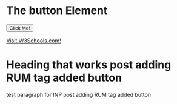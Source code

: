 <html>
<head>
<script>
    var generateUniqueID = function () {
    return "v2-" + Date.now() + "-" + (Math.floor(Math.random() * 8999999999999) + 1e12)
},
    firstHiddenTime = -1,
    initHiddenTime = function () {
        return document.visibilityState === "hidden" ? 0 : Infinity
    },
    trackChanges = function () {
        onHidden(function (n) {
            var t = n.timeStamp;
            firstHiddenTime = t
        }, !0)
    },
    getVisibilityWatcher = function () {
        return firstHiddenTime < 0 && (window.__WEB_VITALS_POLYFILL__ ? (firstHiddenTime = window.webVitals.firstHiddenTime, firstHiddenTime === Infinity && trackChanges()) : (firstHiddenTime = initHiddenTime(), trackChanges()), onBFCacheRestore(function () {
            setTimeout(function () {
                firstHiddenTime = initHiddenTime();
                trackChanges()
            }, 0)
        })), {
            get firstHiddenTime() {
                return firstHiddenTime
            }
        }
    },
    getRating = function (n, t) {
        return n > t[1] ? "poor" : n > t[0] ? "needs-improvement" : "good"
    },
    bindReporter = function (n, t, i, r) {
        var u, f;
        return function (e) {
            t.value >= 0 && (e || r) && (f = t.value - (u || 0), (f || u === undefined) && (u = t.value, t.delta = f, t.rating = getRating(t.value, i), n(t)))
        }
    },
    onHidden = function (n, t) {
        var i = function (r) {
            (r.type === "pagehide" || document.visibilityState === "hidden") && (n(r), t && (removeEventListener("visibilitychange", i, !0), removeEventListener("pagehide", i, !0)))
        };
        addEventListener("visibilitychange", i, !0);
        addEventListener("pagehide", i, !0)
    },
    observe = function (n, t, i) {
        try {
            if (PerformanceObserver.supportedEntryTypes.includes(n)) {
                var r = new PerformanceObserver(function (n) {
                    Promise.resolve().then(function () {
                        t(n.getEntries())
                    })
                });
                return r.observe(Object.assign({
                    type: n,
                    buffered: !0
                }, i || {})), r
            }
        } catch (u) { }
        return
    },
    doubleRAF = function (n) {
        requestAnimationFrame(function () {
            return requestAnimationFrame(function () {
                return n()
            })
        })
    },
    FCPThresholds = [1800, 3e3],
    getFCP = function (n, t) {
        whenActivated(function () {
            var f = getVisibilityWatcher(),
                i = initMetric("FCP"),
                r, e = function (n) {
                    n.forEach(function (n) {
                        n.name === "first-contentful-paint" && (u.disconnect(), n.startTime < f.firstHiddenTime && (i.value = Math.max(n.startTime - getActivationStart(), 0), i.entries.push(n), r(!0)))
                    })
                },
                u = observe("paint", e);
            u && (r = bindReporter(n, i, FCPThresholds, t), onBFCacheRestore(function (u) {
                i = initMetric("FCP");
                r = bindReporter(n, i, FCPThresholds, t);
                doubleRAF(function () {
                    i.value = performance.now() - u.timeStamp;
                    r(!0)
                })
            }))
        })
    },
    getNavigationEntryFromPerformanceTiming = function () {
        var t = performance.timing,
            i = performance.navigation.type,
            r = {
                entryType: "navigation",
                startTime: 0,
                type: i == 2 ? "back_forward" : i === 1 ? "reload" : "navigate"
            };
        for (var n in t) n !== "navigationStart" && n !== "toJSON" && (r[n] = Math.max(t[n] - t.navigationStart, 0));
        return r
    },
    getNavigationEntry = function () {
        return window.__WEB_VITALS_POLYFILL__ ? window.performance && (performance.getEntriesByType && performance.getEntriesByType("navigation")[0] || getNavigationEntryFromPerformanceTiming()) : window.performance && performance.getEntriesByType && performance.getEntriesByType("navigation")[0]
    },
    bfcacheRestoreTime = -1,
    getBFCacheRestoreTime = function () {
        return bfcacheRestoreTime
    },
    onBFCacheRestore = function (n) {
        addEventListener("pageshow", function (t) {
            t.persisted && (bfcacheRestoreTime = t.timeStamp, n(t))
        }, !0)
    },
    getActivationStart = function () {
        var n = getNavigationEntry();
        return n && n.activationStart || 0
    },
    initMetric = function (n, t) {
        var r = getNavigationEntry(),
            i = "navigate";
        return getBFCacheRestoreTime() >= 0 ? i = "back-forward-cache" : r && (document.prerendering || getActivationStart() > 0 ? i = "prerender" : document.wasDiscarded ? i = "restore" : r.type && (i = r.type.replace(/_/g, "-"))), {
            name: n,
            value: typeof t == "undefined" ? -1 : t,
            rating: "good",
            delta: 0,
            entries: [],
            id: generateUniqueID(),
            navigationType: i
        }
    },
    reportedMetricIDs = {},
    LCPThresholds = [2500, 4e3],
    getLCP = function (n, t) {
        whenActivated(function () {
            var o = getVisibilityWatcher(),
                i = initMetric("LCP"),
                r, e = function (n) {
                    var t = n[n.length - 1];
                    t && t.startTime < o.firstHiddenTime && (i.value = Math.max(t.startTime - getActivationStart(), 0), i.entries = [t], r(!1))
                },
                u = observe("largest-contentful-paint", e),
                f;
            u && (r = bindReporter(n, i, LCPThresholds, t), f = runOnce(function () {
                reportedMetricIDs[i.id] || (e(u.takeRecords()), u.disconnect(), reportedMetricIDs[i.id] = !0, r(!0))
            }), ["keydown", "click"].forEach(function (n) {
                addEventListener(n, f, !0)
            }), onHidden(f), onBFCacheRestore(function (u) {
                i = initMetric("LCP");
                r = bindReporter(n, i, LCPThresholds, t);
                doubleRAF(function () {
                    i.value = performance.now() - u.timeStamp;
                    reportedMetricIDs[i.id] = !0;
                    r(!0)
                })
            }))
        })
    },
    runOnce = function (n) {
        var t = !1;
        return function (i) {
            t || (n(i), t = !0)
        }
    },
    CLSThresholds = [.1, .25],
    getCLS = function (n, t) {
        getFCP(runOnce(function () {
            var i = initMetric("CLS", 0),
                r, u = 0,
                f = [],
                e = function (n) {
                    n.forEach(function (n) {
                        if (!n.hadRecentInput) {
                            var t = f[0],
                                i = f[f.length - 1];
                            u && n.startTime - i.startTime < 1e3 && n.startTime - t.startTime < 5e3 ? (u += n.value, f.push(n)) : (u = n.value, f = [n])
                        }
                    });
                    u > i.value && (i.value = u, i.entries = f, r(!0))
                },
                o = observe("layout-shift", e);
            o && (r = bindReporter(n, i, CLSThresholds, t), onHidden(function () {
                e(o.takeRecords());
                r(!0)
            }), onBFCacheRestore(function () {
                u = 0;
                i = initMetric("CLS", 0);
                r = bindReporter(n, i, CLSThresholds, t);
                doubleRAF(function () {
                    return r()
                })
            }), setTimeout(r, 0))
        }))
    },
    whenActivated = function (n) {
        document.prerendering ? addEventListener("prerenderingchange", function () {
            return n()
        }, !0) : n()
    },
    interactionCountEstimate = 0,
    minKnownInteractionId = Infinity,
    maxKnownInteractionId = 0,
    updateEstimate = function (n) {
        n.forEach(function (n) {
            n.interactionId && (minKnownInteractionId = Math.min(minKnownInteractionId, n.interactionId), maxKnownInteractionId = Math.max(maxKnownInteractionId, n.interactionId), interactionCountEstimate = maxKnownInteractionId ? (maxKnownInteractionId - minKnownInteractionId) / 7 + 1 : 0)
        })
    },
    po, getInteractionCount = function () {
        return po ? interactionCountEstimate : performance.interactionCount || 0
    },
    initInteractionCountPolyfill = function () {
        "interactionCount" in performance || po || (po = observe("event", updateEstimate, {
            type: "event",
            buffered: !0,
            durationThreshold: 0
        }))
    },
    INPThresholds = [200, 500],
    prevInteractionCount = 0,
    getInteractionCountForNavigation = function () {
        return getInteractionCount() - prevInteractionCount
    },
    MAX_INTERACTIONS_TO_CONSIDER = 10,
    longestInteractionList = [],
    longestInteractionMap = {},
    processEntry = function (n) {
        var r = longestInteractionList[longestInteractionList.length - 1],
            t = longestInteractionMap[n.interactionId],
            i;
        (t || longestInteractionList.length < MAX_INTERACTIONS_TO_CONSIDER || n.duration > r.latency) && (t ? (t.entries.push(n), t.latency = Math.max(t.latency, n.duration)) : (i = {
            id: n.interactionId,
            latency: n.duration,
            entries: [n]
        }, longestInteractionMap[i.id] = i, longestInteractionList.push(i)), longestInteractionList.sort(function (n, t) {
            return t.latency - n.latency
        }), longestInteractionList.splice(MAX_INTERACTIONS_TO_CONSIDER).forEach(function (n) {
            delete longestInteractionMap[n.id]
        }))
    },
    estimateP98LongestInteraction = function () {
        var n = Math.min(longestInteractionList.length - 1, Math.floor(getInteractionCountForNavigation() / 50));
        return longestInteractionList[n]
    },
    getINP = function (n, t) {
        t = t || {};
        whenActivated(function () {
            initInteractionCountPolyfill();
            var i = initMetric("INP"),
                r, f = function (n) {
                    n.forEach(function (n) {
                        if (n.interactionId && processEntry(n), n.entryType === "first-input") {
                            var t = !longestInteractionList.some(function (t) {
                                return t.entries.some(function (t) {
                                    return n.duration === t.duration && n.startTime === t.startTime
                                })
                            });
                            t && processEntry(n)
                        }
                    });
                    var t = estimateP98LongestInteraction();
                    t && t.latency !== i.value && (i.value = t.latency, i.entries = t.entries, r(!0))
                },
                u = observe("event", f, {
                    durationThreshold: t.durationThreshold || 40
                });
            r = bindReporter(n, i, INPThresholds, t.reportAllChanges);
            u && ("interactionId" in PerformanceEventTiming.prototype && u.observe({
                type: "first-input",
                buffered: !0
            }), onHidden(function () {
                f(u.takeRecords());
                i.value < 0 && getInteractionCountForNavigation() > 0 && (i.value = 0, i.entries = []);
                r(!0)
            }), onBFCacheRestore(function () {
                longestInteractionList = [];
                prevInteractionCount = getInteractionCount();
                i = initMetric("INP");
                r = bindReporter(n, i, INPThresholds, t.reportAllChanges)
            }))
        })
    },
    windowCurrent = parent.window || window,
    WindowEvent, VisibilityType;
(function (n) {
    n.Load = "load";
    n.BeforeUnload = "beforeunload";
    n.Abort = "abort";
    n.Error = "error";
    n.Unload = "unload"
})(WindowEvent || (WindowEvent = {})),
    function (n) {
        n[n.Focus = 0] = "Focus";
        n[n.Blur = 1] = "Blur"
    }(VisibilityType || (VisibilityType = {}));
var AjaxTiming = function () {
    function n(n, t, i, r) {
        var u = this;
        this.getPerformanceTimings = function (n) {
            u.connect = n.connectEnd - n.connectStart;
            u.dns = n.domainLookupEnd - n.domainLookupStart;
            u.duration = n.duration;
            u.load = n.responseEnd - n.responseStart;
            u.wait = n.responseStart - n.requestStart;
            u.start = n.startTime;
            u.redirect = n.redirectEnd - n.redirectStart;
            n.secureConnectionStart && (u.ssl = n.connectEnd - n.secureConnectionStart)
        };
        this.url = n;
        this.method = t;
        this.isAsync = i;
        this.open = r
    }
    return n
}(),
    ProfilerJsError = function () {
        function n(n, t, i) {
            this.count = 0;
            this.message = n;
            this.url = t;
            this.lineNumber = i
        }
        return n.createText = function (n, t, i) {
            return [n, t, i].join(":")
        }, n.prototype.getText = function () {
            return n.createText(this.message, this.url, this.lineNumber)
        }, n
    }(),
    ProfilerEventManager = function () {
        function n() {
            this.events = [];
            this.hasAttachEvent = !!window.attachEvent
        }
        return n.prototype.add = function (n, t, i) {
            this.events.push({
                type: n,
                target: t,
                func: i
            });
            this.hasAttachEvent ? t.attachEvent("on" + n, i) : t.addEventListener(n, i, !1)
        }, n.prototype.remove = function (n, t, i) {
            this.hasAttachEvent ? t.detachEvent(n, i) : t.removeEventListener(n, i, !1);
            var r = this.events.indexOf({
                type: n,
                target: t,
                func: i
            });
            r !== 1 && this.events.splice(r, 1)
        }, n.prototype.clear = function () {
            for (var n, i = this.events, t = 0; t < i.length; t++) n = i[t], this.remove(n.type, n.target, n.func);
            this.events = []
        }, n
    }(),
    AjaxRequestsHandler = function () {
        function n() {
            var t = this;
            this.fetchRequests = [];
            this.fetchEntriesIndices = {};
            this.compareEntriesDelay = 100;
            this.hasPerformance = typeof performance == "object" && typeof window.performance.now == "function" && typeof window.performance.getEntriesByType == "function";
            this.captureFetchRequests = function () {
                var n = [],
                    i = t,
                    r = function (n) {
                        return n
                    },
                    u = function (n) {
                        return Promise.reject(n)
                    };
                window.fetch && (window.fetch = function (t) {
                    return function () {
                        for (var o, f, s = [], e = 0; e < arguments.length; e++) s[e] = arguments[e];
                        return o = 0, f = Promise.resolve(s), f = f.then(function (t) {
                            var r, u = {},
                                e, f;
                            if (t.length && t.length >= 1) r = t[0], t.length > 1 && (u = t[1]);
                            else return [];
                            return e = "GET", u.method && (e = u.method), o = n.length, f = "", f = typeof r != "object" || !r ? r : Array.isArray(r) && r.length > 0 ? r[0] : r.url, f && n.push(new AjaxTiming(f, e, !0, i.now())), [r, u]
                        }, r), f = f.then(function (n) {
                            return t.apply(void 0, n)
                        }), f.then(function (t) {
                            var r = n[o],
                                u = i.fetchRequests;
                            return i.processPerformanceEntries(r, u), t
                        }, u)
                    }
                }(window.fetch))
            };
            this.captureFetchRequests();
            n.startAjaxCapture(this)
        }
        return n.prototype.getAjaxRequests = function () {
            return this.fetchRequests
        }, n.prototype.clear = function () {
            this.fetchRequests = []
        }, n.prototype.now = function () {
            return this.hasPerformance ? window.performance.now() : (new Date).getTime()
        }, n.prototype.processPerformanceEntries = function (n, t) {
            var i = this;
            setTimeout(function () {
                var f, o, s, h, e;
                if (i.hasPerformance) {
                    var u = n.url,
                        r = [],
                        c = performance.getEntriesByType("resource");
                    for (f = 0, o = c; f < o.length; f++) s = o[f], s.name === u && r.push(s);
                    if (t.push(n), r.length !== 0) {
                        if (i.fetchEntriesIndices[u] || (i.fetchEntriesIndices[u] = []), r.length === 1) {
                            n.getPerformanceTimings(r[0]);
                            i.fetchEntriesIndices[u].push(0);
                            return
                        }
                        h = i.fetchEntriesIndices[u];
                        for (e in r)
                            if (h.indexOf(e) === -1) {
                                n.getPerformanceTimings(r[e]);
                                h.push(e);
                                return
                            } n.getPerformanceTimings(r[0])
                    }
                }
            }, i.compareEntriesDelay)
        }, n.startAjaxCapture = function (n) {
            var t = XMLHttpRequest.prototype,
                r = t.open,
                u = t.send,
                i = [];
            n.hasPerformance && typeof window.performance.setResourceTimingBufferSize == "function" && window.performance.setResourceTimingBufferSize(300);
            t.open = function (t, u, f, e, o) {
                this.rpIndex = i.length;
                i.push(new AjaxTiming(u, t, f, n.now()));
                r.call(this, t, u, f === !1 ? !1 : !0, e, o)
            };
            t.send = function (t) {
                var r = this,
                    e = this.onreadystatechange,
                    f;
                (this.onreadystatechange = function (t) {
                    var u = i[r.rpIndex],
                        o, f;
                    if (u) {
                        o = r.readyState;
                        f = !!(r.response && r.response !== null && r.response !== undefined);
                        switch (o) {
                            case 1:
                                u.connectionEstablished = n.now();
                                break;
                            case 2:
                                u.requestReceived = n.now();
                                break;
                            case 3:
                                u.processingTime = n.now();
                                break;
                            case 4:
                                u.complete = n.now();
                                switch (r.responseType) {
                                    case "text":
                                    case "":
                                        typeof r.responseText == "string" && (u.responseSize = r.responseText.length);
                                        break;
                                    case "json":
                                        f && typeof r.response.toString == "function" && (u.responseSize = r.response.toString().length);
                                        break;
                                    case "arraybuffer":
                                        f && typeof r.response.byteLength == "number" && (u.responseSize = r.response.byteLength);
                                        break;
                                    case "blob":
                                        f && typeof r.response.size == "number" && (u.responseSize = r.response.size)
                                }
                                n.processPerformanceEntries(u, n.fetchRequests)
                        }
                        typeof e == "function" && e.call(r, t)
                    }
                }, f = i[this.rpIndex], f) && (t && !isNaN(t.length) && (f.sendSize = t.length), f.send = n.now(), u.call(this, t))
            }
        }, n
    }(),
    RProfiler = function () {
        function n() {
            function r(n) {
                var i = n.target || n.srcElement;
                return i.nodeType == 3 && (i = i.parentNode), t("N/A", i.src || i.URL, -1), !1
            }
            var n = this,
                t, i;
            this.restUrl = "g.3gl.net/jp/906/v3.3.9/M";
            this.startTime = (new Date).getTime();
            this.eventsTimingHandler = new EventsTimingHandler;
            this.inputDelay = new InputDelayHandler;
            this.version = "v3.3.9";
            this.info = {};
            this.hasInsight = !1;
            this.data = {
                start: this.startTime,
                jsCount: 0,
                jsErrors: [],
                loadTime: -1,
                loadFired: window.document.readyState == "complete"
            };
            this.eventManager = new ProfilerEventManager;
            this.setCLS = function (t) {
                var i = t.name,
                    r = t.delta,
                    u = i === "CLS" ? r : undefined;
                n.cls = u
            };
            this.setLCP = function (t) {
                var i = t.name,
                    r = t.delta,
                    u = i === "LCP" ? r : undefined;
                n.lcp = u
            };
            this.setINP = function (t) {
                var i = t.name,
                    r = t.value,
                    u = i === "INP" ? r : undefined;
                    console.log(t.entries, t.entries[0].name,"Entries length : "+t.entries.length,u,i,r);
                    window.inpEventName = t.entries[0].name;
                n.inp = u
            };
            this.recordPageLoad = function () {
                n.data.loadTime = (new Date).getTime();
                n.data.loadFired = !0
            };
            this.addError = function (t, i, r) {
                var s, f, u, e, o;
                for (n.data.jsCount++, s = ProfilerJsError.createText(t, i, r), f = n.data.jsErrors, u = 0, e = f; u < e.length; u++)
                    if (o = e[u], o.getText() == s) {
                        o.count++;
                        return
                    } f.push(new ProfilerJsError(t, i, r))
            };
            this.getAjaxRequests = function () {
                return n.ajaxHandler.getAjaxRequests()
            };
            this.clearAjaxRequests = function () {
                n.ajaxHandler.clear()
            };
            this.addInfo = function (t, i, r) {
                if (!n.isNullOrEmpty(t)) {
                    if (n.isNullOrEmpty(r)) n.info[t] = i;
                    else {
                        if (n.isNullOrEmpty(i)) return;
                        n.isNullOrEmpty(n.info[t]) && (n.info[t] = {});
                        n.info[t][i] = r
                    }
                    n.hasInsight = !0
                }
            };
            this.clearInfo = function () {
                n.info = {};
                n.hasInsight = !1
            };
            this.clearErrors = function () {
                n.data.jsCount = 0;
                n.data.jsErrors = []
            };
            this.getInfo = function () {
                return n.hasInsight ? n.info : null
            };
            this.getEventTimingHandler = function () {
                return n.eventsTimingHandler
            };
            this.getInputDelay = function () {
                return n.inputDelay
            };
            this.getCPWebVitals = function () {
                return getCLS(n.setCLS, !1), getLCP(n.setLCP, !1), getINP(n.setINP, {
                    reportAllChanges: !1
                }), {
                    cls: n.cls,
                    lcp: n.lcp,
                    inp: n.inp
                }
            };
            this.attachIframe = function () {
                var r = window.location.protocol,
                    t = document.createElement("iframe"),
                    i;
                t.src = "about:blank";
                i = t.style;
                i.position = "absolute";
                i.top = "-10000px";
                i.left = "-1000px";
                t.addEventListener("load", function (t) {
                    var u = t.currentTarget,
                        f, i;
                    u && u.contentDocument && (f = u.contentDocument, i = f.createElement("script"), i.type = "text/javascript", i.src = r + "//" + n.restUrl, f.body.appendChild(i))
                });
                document.body && document.body.insertAdjacentElement("afterbegin", t)
            };
            this.eventManager.add(WindowEvent.Load, window, this.recordPageLoad);
            t = this.addError;
            this.ajaxHandler = new AjaxRequestsHandler;
            getCLS(this.setCLS, !1);
            getLCP(this.setLCP, !1);
            getINP(this.setINP, {
                reportAllChanges: !1
            });
            window.opera ? this.eventManager.add(WindowEvent.Error, document, r) : "onerror" in window && (i = window.onerror, window.onerror = function (n, r, u) {
                return (t(n, r, u), !!i) ? i(n, r, u) : !1
            });
            !window.__cpCdnPath || (this.restUrl = window.__cpCdnPath.trim())
        }
        return n.prototype.isNullOrEmpty = function (n) {
            if (n === undefined || n === null) return !0;
            if (typeof n == "string") {
                var t = n;
                return t.trim().length == 0
            }
            return !1
        }, n.prototype.dispatchCustomEvent = function (n) {
            (function (n) {
                function t(n, t) {
                    t = t || {
                        bubbles: !1,
                        cancelable: !1,
                        detail: undefined
                    };
                    var i = document.createEvent("CustomEvent");
                    return i.initCustomEvent(n, t.bubbles, t.cancelable, t.detail), i
                }
                if (typeof n.CustomEvent == "function") return !1;
                t.prototype = Event.prototype;
                n.CustomEvent = t
            })(window);
            var t = new CustomEvent(n);
            window.dispatchEvent(t)
        }, n
    }(),
    InputDelayHandler = function () {
        function n() {
            var n = this;
            this.firstInputDelay = 0;
            this.firstInputTimeStamp = 0;
            this.startTime = 0;
            this.delay = 0;
            this.profileManager = new ProfilerEventManager;
            this.eventTypes = ["click", "mousedown", "keydown", "touchstart", "pointerdown",];
            this.addEventListeners = function () {
                n.eventTypes.forEach(function (t) {
                    n.profileManager.add(t, document, n.onInput)
                })
            };
            this.now = function () {
                return (new Date).getTime()
            };
            this.removeEventListeners = function () {
                n.eventTypes.forEach(function (t) {
                    n.profileManager.remove(t, document, n.onInput)
                })
            };
            this.onInput = function (t) {
                var i, r, u;
                t.cancelable && (i = t.timeStamp > 1e12, n.firstInputTimeStamp = n.now(), r = i || !window.performance, u = r ? n.firstInputTimeStamp : window.performance.now(), n.delay = u - t.timeStamp, t.type == "pointerdown" ? n.onPointerDown() : (n.removeEventListeners(), n.updateFirstInputDelay()))
            };
            this.onPointerUp = function () {
                n.removeEventListeners();
                n.updateFirstInputDelay()
            };
            this.onPointerCancel = function () {
                n.removePointerEventListeners()
            };
            this.removePointerEventListeners = function () {
                n.profileManager.remove("pointerup", document, n.onPointerUp);
                n.profileManager.remove("pointercancel", document, n.onPointerCancel)
            };
            this.updateFirstInputDelay = function () {
                n.delay >= 0 && n.delay < n.firstInputTimeStamp - n.startTime && (n.firstInputDelay = Math.round(n.delay))
            };
            this.startSoftNavigationCapture = function () {
                n.resetSoftNavigationCapture()
            };
            this.resetSoftNavigationCapture = function () {
                n.resetFirstInputDelay();
                n.addEventListeners()
            };
            this.resetFirstInputDelay = function () {
                n.delay = 0;
                n.firstInputDelay = 0;
                n.startTime = 0;
                n.firstInputTimeStamp = 0
            };
            this.startTime = this.now();
            this.addEventListeners()
        }
        return n.prototype.onPointerDown = function () {
            this.profileManager.add("pointerup", document, this.onPointerUp);
            this.profileManager.add("pointercancel", document, this.onPointerCancel)
        }, n.prototype.getFirstInputDelay = function () {
            return this.firstInputDelay
        }, n
    }(),
    EventsTimingHandler = function () {
        function n() {
            var n = this;
            this.hiddenStrings = ["hidden", "msHidden", "webkitHidden", "mozHidden"];
            this.visibilityStrings = ["visibilitychange", "msvisibilitychange", "webkitvisibilitychange", "mozvisibilitychange"];
            this.captureSoftNavigation = !1;
            this.hidden = "hidden";
            this.visibilityChange = "visibilitychange";
            this.visibilityEvents = [];
            this.eventManager = new ProfilerEventManager;
            this.engagementTimeIntervalMs = 1e3;
            this.engagementTime = 0;
            this.firstEngagementTime = 0;
            this.lastEventTimeStamp = 0;
            this.timeoutId = undefined;
            this.startTime = (new Date).getTime();
            this.now = function () {
                return (new Date).getTime()
            };
            this.startVisibilityCapture = function () {
                n.initializeVisibilityProperties();
                document.addEventListener(n.visibilityChange, n.captureFocusEvent, !1)
            };
            this.initializeVisibilityProperties = function () {
                for (var r = n.hiddenStrings, i = 0, t = 0; t < r.length; t++) typeof document[r[t]] != "undefined" && (i = t);
                n.visibilityChange = n.visibilityStrings[i];
                n.hidden = n.hiddenStrings[i]
            };
            this.captureFocusEvent = function () {
                n.updateVisibilityChangeTime();
                document[n.hidden] || n.captureEngagementTime()
            };
            this.updateVisibilityChangeTime = function () {
                document[n.hidden] ? n.captureVisibilityEvent(VisibilityType.Blur) : n.captureVisibilityEvent(VisibilityType.Focus)
            };
            this.onBlur = function () {
                n.captureVisibilityEvent(VisibilityType.Blur)
            };
            this.onFocus = function () {
                n.captureVisibilityEvent(VisibilityType.Focus)
            };
            this.captureVisibilityEvent = function (t) {
                n.visibilityEvents.push({
                    type: t,
                    time: n.now()
                })
            };
            this.captureEngagementTime = function (t) {
                if (t === void 0 && (t = !0), !n.lastEventTimeStamp) {
                    n.engagementTime = n.engagementTimeIntervalMs;
                    n.lastEventTimeStamp = n.now();
                    return
                }
                var i = n.now() - n.lastEventTimeStamp;
                if (n.lastEventTimeStamp = n.now(), t && n.firstEngagementTime === 0 && (n.firstEngagementTime = n.now()), i > 0 && i < n.engagementTimeIntervalMs) {
                    clearTimeout(n.timeoutId);
                    n.engagementTime += i;
                    return
                }
                n.startTimer()
            };
            this.captureMouseMove = function () {
                n.captureEngagementTime(!1)
            };
            this.startTimer = function () {
                n.timeoutId = setTimeout(function () {
                    n.engagementTime += n.engagementTimeIntervalMs
                }, n.engagementTimeIntervalMs)
            };
            this.getFocusAwayTime = function () {
                var i = n.visibilityEvents,
                    t = -1,
                    s, h, o;
                if (i.length === 0) return 0;
                for (var r = t, u = 0, f = t, e = 0; u < i.length;) i[u].type === VisibilityType.Blur && r === t && (r = u), s = f === t && r !== t, i[u].type === VisibilityType.Focus && s && (f = u), h = r !== t && f !== t, h && (o = i[f].time - i[r].time, o > 0 && (e += o), r = t, f = t), u = u + 1;
                return r === i.length - 1 && (e += n.now() - i[r].time), e
            };
            this.getEngagementTime = function () {
                return n.engagementTime
            };
            this.getStartTime = function () {
                return n.startTime
            };
            this.getFirstEngagementTime = function () {
                return n.firstEngagementTime
            };
            this.startSoftNavigationCapture = function () {
                n.captureSoftNavigation = !0
            };
            this.resetSoftNavigationCapture = function () {
                n.resetEngagementMetrics();
                n.visibilityEvents = []
            };
            this.resetEngagementMetrics = function () {
                n.engagementTime = 0;
                n.lastEventTimeStamp = n.now();
                n.firstEngagementTime = 0
            };
            this.clear = function () {
                n.eventManager.clear()
            };
            this.captureEngagementTime(!1);
            this.eventManager.add("scroll", document, this.captureEngagementTime);
            this.eventManager.add("resize", window, this.captureEngagementTime);
            this.eventManager.add("mouseup", document, this.captureEngagementTime);
            this.eventManager.add("keyup", document, this.captureEngagementTime);
            this.eventManager.add("mousemove", document, this.captureMouseMove);
            this.eventManager.add("focus", window, this.onFocus);
            this.eventManager.add("blur", window, this.onBlur);
            this.eventManager.add("focus", document, this.onFocus);
            this.eventManager.add("blur", document, this.onBlur)
        }
        return n
    }(),
    profiler = new RProfiler;
window.RProfiler = profiler;
window.WindowEvent = WindowEvent;
//function init() { window.RProfiler.addInfo('tracepoint', 'bltoken', window.inpEventName); }    window.RProfiler ? init() : window.addEventListener("GlimpseLoaded", init);
    //window.RProfiler.addInfo('tracepoint', 'bltoken', window.inpEventName); 
profiler.dispatchCustomEvent("GlimpseLoaded");
document.onreadystatechange = function () {
    document.readyState === "complete" && profiler.attachIframe()
};
</script>



</head>
<body>
<h1>The button Element</h1>

<button type="button" onclick="alert('Hello world!')">Click Me!</button>
<p><a href="https://www.w3schools.com/">Visit W3Schools.com!</a></p>
 
<h1>Heading that works post adding RUM tag added button</h1>
<p>test paragraph for INP post adding RUM tag added button</p>

<script language="javascript" type="text/javascript">    function init() { window.RProfiler.addInfo('tracepoint', 'bltoken', window.inpEventName; }    window.RProfiler ? init() : window.addEventListener("GlimpseLoaded", init);
</script>

</body>
</html>
